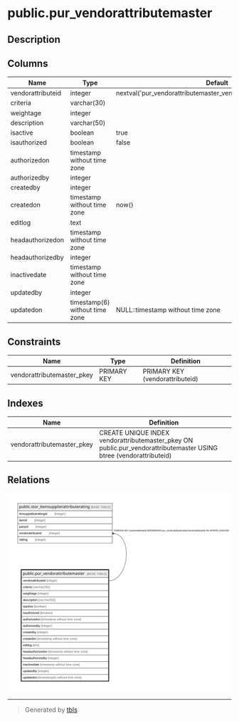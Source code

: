 # public.pur_vendorattributemaster

## Description

## Columns

| Name | Type | Default | Nullable | Children | Parents | Comment |
| ---- | ---- | ------- | -------- | -------- | ------- | ------- |
| vendorattributeid | integer | nextval('pur_vendorattributemaster_vendorattributeid_seq'::regclass) | false | [public.stor_itemsupplierattributerating](public.stor_itemsupplierattributerating.md) |  |  |
| criteria | varchar(30) |  | true |  |  |  |
| weightage | integer |  | true |  |  |  |
| description | varchar(50) |  | true |  |  |  |
| isactive | boolean | true | false |  |  |  |
| isauthorized | boolean | false | false |  |  |  |
| authorizedon | timestamp without time zone |  | true |  |  |  |
| authorizedby | integer |  | true |  |  |  |
| createdby | integer |  | true |  |  |  |
| createdon | timestamp without time zone | now() | true |  |  |  |
| editlog | text |  | true |  |  |  |
| headauthorizedon | timestamp without time zone |  | true |  |  |  |
| headauthorizedby | integer |  | true |  |  |  |
| inactivedate | timestamp without time zone |  | true |  |  |  |
| updatedby | integer |  | true |  |  |  |
| updatedon | timestamp(6) without time zone | NULL::timestamp without time zone | true |  |  |  |

## Constraints

| Name | Type | Definition |
| ---- | ---- | ---------- |
| vendorattributemaster_pkey | PRIMARY KEY | PRIMARY KEY (vendorattributeid) |

## Indexes

| Name | Definition |
| ---- | ---------- |
| vendorattributemaster_pkey | CREATE UNIQUE INDEX vendorattributemaster_pkey ON public.pur_vendorattributemaster USING btree (vendorattributeid) |

## Relations

![er](public.pur_vendorattributemaster.svg)

---

> Generated by [tbls](https://github.com/k1LoW/tbls)
